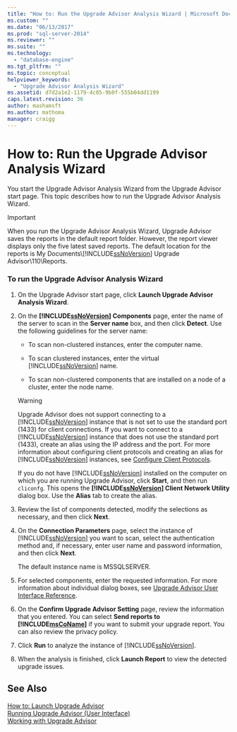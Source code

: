 ```yaml
---
title: "How to: Run the Upgrade Advisor Analysis Wizard | Microsoft Docs"
ms.custom: ""
ms.date: "06/13/2017"
ms.prod: "sql-server-2014"
ms.reviewer: ""
ms.suite: ""
ms.technology: 
  - "database-engine"
ms.tgt_pltfrm: ""
ms.topic: conceptual
helpviewer_keywords: 
  - "Upgrade Advisor Analysis Wizard"
ms.assetid: d7d2a1e2-1179-4c05-9b0f-555b04dd1199
caps.latest.revision: 36
author: mashamsft
ms.author: mathoma
manager: craigg
---
```

# How to: Run the Upgrade Advisor Analysis Wizard
  You start the Upgrade Advisor Analysis Wizard from the Upgrade Advisor start page. This topic describes how to run the Upgrade Advisor Analysis Wizard.  
  
> [!IMPORTANT]  
>  When you run the Upgrade Advisor Analysis Wizard, Upgrade Advisor saves the reports in the default report folder. However, the report viewer displays only the five latest saved reports. The default location for the reports is My Documents\\[!INCLUDE[ssNoVersion](../../includes/ssnoversion-md.md)] Upgrade Advisor\110\Reports.  
  
### To run the Upgrade Advisor Analysis Wizard  
  
1.  On the Upgrade Advisor start page, click **Launch Upgrade Advisor Analysis Wizard**.  
  
2.  On the **[!INCLUDE[ssNoVersion](../../includes/ssnoversion-md.md)] Components** page, enter the name of the server to scan in the **Server name** box, and then click **Detect**. Use the following guidelines for the server name:  
  
    -   To scan non-clustered instances, enter the computer name.  
  
    -   To scan clustered instances, enter the virtual [!INCLUDE[ssNoVersion](../../includes/ssnoversion-md.md)] name.  
  
    -   To scan non-clustered components that are installed on a node of a cluster, enter the node name.  
  
    > [!WARNING]  
    >  Upgrade Advisor does not support connecting to a [!INCLUDE[ssNoVersion](../../includes/ssnoversion-md.md)] instance that is not set to use the standard port (1433) for client connections. If you want to connect to a [!INCLUDE[ssNoVersion](../../includes/ssnoversion-md.md)] instance that does not use the standard port (1433), create an alias using the IP address and the port. For more information about configuring client protocols and creating an alias for [!INCLUDE[ssNoVersion](../../includes/ssnoversion-md.md)] instances, see [Configure Client Protocols](../../database-engine/configure-windows/configure-client-protocols.md).  
    >   
    >  If you do not have [!INCLUDE[ssNoVersion](../../includes/ssnoversion-md.md)] installed on the computer on which you are running Upgrade Advisor, click **Start**, and then run  `cliconfg`. This opens the **[!INCLUDE[ssNoVersion](../../includes/ssnoversion-md.md)] Client Network Utility** dialog box. Use the **Alias** tab to create the alias.  
  
3.  Review the list of components detected, modify the selections as necessary, and then click **Next**.  
  
4.  On the **Connection Parameters** page, select the instance of [!INCLUDE[ssNoVersion](../../includes/ssnoversion-md.md)] you want to scan, select the authentication method and, if necessary, enter user name and password information, and then click **Next**.  
  
     The default instance name is MSSQLSERVER.  
  
5.  For selected components, enter the requested information. For more information about individual dialog boxes, see [Upgrade Advisor User Interface Reference](../../../2014/sql-server/install/upgrade-advisor-user-interface-reference.md).  
  
6.  On the **Confirm Upgrade Advisor Setting** page, review the information that you entered. You can select **Send reports to [!INCLUDE[msCoName](../../includes/msconame-md.md)]** if you want to submit your upgrade report. You can also review the privacy policy.  
  
7.  Click **Run** to analyze the instance of [!INCLUDE[ssNoVersion](../../includes/ssnoversion-md.md)].  
  
8.  When the analysis is finished, click **Launch Report** to view the detected upgrade issues.  
  
## See Also  
 [How to: Launch Upgrade Advisor](../../../2014/sql-server/install/how-to-launch-upgrade-advisor.md)   
 [Running Upgrade Advisor &#40;User Interface&#41;](../../../2014/sql-server/install/running-upgrade-advisor-user-interface.md)   
 [Working with Upgrade Advisor](../../../2014/sql-server/install/working-with-upgrade-advisor.md)  
  
  
